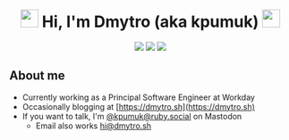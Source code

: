 <h1 align="center"><a href="https://dmytro.sh/stand-with-ukraine/"><img src="https://github.com/user-attachments/assets/9cafd694-abe8-4689-b295-9348a1fa2889" width="32"></a> Hi, I'm Dmytro (aka kpumuk) <a href="https://dmytro.sh/stand-with-ukraine/"><img src="https://github.com/user-attachments/assets/9cafd694-abe8-4689-b295-9348a1fa2889" width="32"></a></h1>

<div align="center">
  <a href="https://ruby.social/@kpumuk"><img src="https://img.shields.io/mastodon/follow/109263443718869612?color=6364ff&domain=https%3A%2F%2Fruby.social&label=Mastodon&logo=mastodon&logoColor=fff&style=flat-square"></a>
  <a href="https://twitter.com/kpumuk"><img src="https://img.shields.io/badge/testing-%E2%88%9E-blue?style=flat-square&logo=x&logoColor=fff&label=Not%20Twitter&color=1da1f2"></a>
  <a href="https://github.com/kpumuk"><img src="https://img.shields.io/github/followers/kpumuk?color=f5f5f5&label=GitHub&logo=github&logoColor=fff&style=flat-square"></a>
</div>

## About me

* Currently working as a Principal Software Engineer at Workday
* Occasionally blogging at [https://dmytro.sh](https://dmytro.sh)
* If you want to talk, I'm [@kpumuk@ruby.social](https://ruby.social/@kpumuk) on Mastodon
  * Email also works [hi@dmytro.sh](mailto:hi@dmytro.sh)
